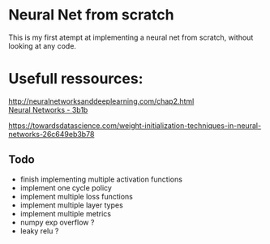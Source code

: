 # Neural Net from scratch

This is my first atempt at implementing a neural net from scratch, without looking at any code.

# Usefull ressources:
http://neuralnetworksanddeeplearning.com/chap2.html  
[Neural Networks - 3b1b](https://www.youtube.com/watch?v=aircAruvnKk&list=PLZHQObOWTQDNU6R1_67000Dx_ZCJB-3pi)  

https://towardsdatascience.com/weight-initialization-techniques-in-neural-networks-26c649eb3b78

## Todo
* finish implementing multiple activation functions
* implement one cycle policy
* implement multiple loss functions
* implement multiple layer types
* implement multiple metrics
* numpy exp overflow ?
* leaky relu ?
